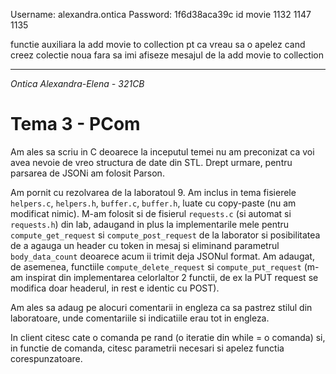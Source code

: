 Username: alexandra.ontica
Password: 1f6d38aca39c
id movie 1132 1147 1135

functie auxiliara la add movie to collection pt ca vreau sa o apelez cand creez colectie noua fara sa imi afiseze mesajul de la add movie to collection

--------------------------------------------------------------

*Ontica Alexandra-Elena - 321CB*

# Tema 3 - PCom

Am ales sa scriu in C deoarece la inceputul temei nu am preconizat ca voi avea nevoie de vreo structura de date din STL. Drept urmare, pentru parsarea de JSONi am folosit Parson.

Am pornit cu rezolvarea de la laboratoul 9. Am inclus in tema fisierele `helpers.c`, `helpers.h`, `buffer.c`, `buffer.h`, luate cu copy-paste (nu am modificat nimic). M-am folosit si de fisierul `requests.c` (si automat si `requests.h`) din lab, adaugand in plus la implementarile mele pentru `compute_get_request` si `compute_post_request` de la laborator si posibilitatea de a agauga un header cu token in mesaj si eliminand parametrul `body_data_count` deoarece acum ii trimit deja JSONul format. Am adaugat, de asemenea, functiile `compute_delete_request` si `compute_put_request` (m-am inspirat din implementarea celorlaltor 2 functii, de ex la PUT request se modifica doar headerul, in rest e identic cu POST).

Am ales sa adaug pe alocuri comentarii in engleza ca sa pastrez stilul din laboratoare, unde comentariile si indicatiile erau tot in engleza.

In client citesc cate o comanda pe rand (o iteratie din while = o comanda) si, in functie de comanda, citesc parametrii necesari si apelez functia corespunzatoare.
